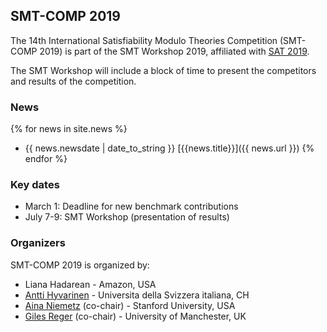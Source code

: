 ## SMT-COMP 2019

The 14th International Satisfiability Modulo Theories Competition
(SMT-COMP 2019) is part of the SMT Workshop 2019, affiliated with
[SAT 2019](http://sat2019.tecnico.ulisboa.pt).

The SMT Workshop will include a block of time to present the competitors
and results of the competition.

### News
{% for news in site.news  %}
- {{ news.newsdate | date_to_string }} [{{news.title}}]({{ news.url }})
{% endfor %}
### Key dates
- March 1: Deadline for new benchmark contributions
- July 7-9: SMT Workshop (presentation of results)

### Organizers
SMT-COMP 2019 is organized by:
- Liana Hadarean - Amazon, USA
- [Antti Hyvarinen](https://www.inf.usi.ch/postdoc/hyvarinen/) - Universita della Svizzera italiana, CH
- [Aina Niemetz](https://cs.stanford.edu/people/niemetz) (co-chair) - Stanford University, USA
- [Giles Reger](http://www.cs.man.ac.uk/~regerg/) (co-chair) - University of Manchester, UK
